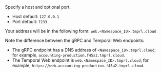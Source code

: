 Specify a host and optional port.

- Host default: `127.0.0.1`
- Port default: `7233`

Your address will be in the following form: `web.<Namespace_ID>.tmprl.cloud`

Note the difference between the gRPC and Temporal Web endpoints:

- The gRPC endpoint has a DNS address of `<Namespace_ID>.tmprl.cloud`; for example, `accounting-production.f45a2.tmprl.cloud`.
- The Temporal Web endpoint is `web.<Namespace_ID>.tmprl.cloud`; for example, `https://web.accounting-production.f45a2.tmprl.cloud`.
